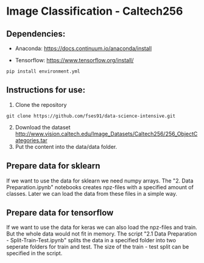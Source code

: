 # Image Classification - Caltech256

## Dependencies:

- Anaconda:
https://docs.continuum.io/anaconda/install<br>

- Tensorflow:
https://www.tensorflow.org/install/<br>

~~~~
pip install environment.yml
~~~~

## Instructions for use:
1. Clone the repository
~~~~
git clone https://github.com/fses91/data-science-intensive.git
~~~~
2. Download the dataset
http://www.vision.caltech.edu/Image_Datasets/Caltech256/256_ObjectCategories.tar
3. Put the content into the data/data folder.

## Prepare data for sklearn
If we want to use the data for sklearn we need numpy arrays. The "2. Data Preparation.ipynb" notebooks creates npz-files with a specified amount of classes. Later we can load the data from these files in a simple way.

## Prepare data for tensorflow
If we want to use the data for keras we can also load the npz-files and train. But the whole data would not fit in memory.
The script "2.1 Data Preparation - Split-Train-Test.ipynb" splits the data in a specified folder into two seperate folders for train and test. The size of the train - test split can be specified in the script. 

